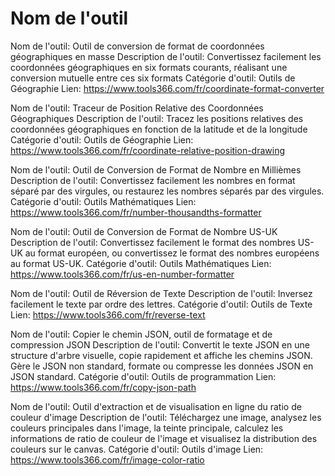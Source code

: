 # Nom de l'outil

Nom de l'outil: Outil de conversion de format de coordonnées géographiques en masse
Description de l'outil: Convertissez facilement les coordonnées géographiques en six formats courants, réalisant une conversion mutuelle entre ces six formats
Catégorie d'outil: Outils de Géographie
Lien: https://www.tools366.com/fr/coordinate-format-converter

Nom de l'outil: Traceur de Position Relative des Coordonnées Géographiques
Description de l'outil: Tracez les positions relatives des coordonnées géographiques en fonction de la latitude et de la longitude
Catégorie d'outil: Outils de Géographie
Lien: https://www.tools366.com/fr/coordinate-relative-position-drawing

Nom de l'outil: Outil de Conversion de Format de Nombre en Millièmes
Description de l'outil: Convertissez facilement les nombres en format séparé par des virgules, ou restaurez les nombres séparés par des virgules.
Catégorie d'outil: Outils Mathématiques
Lien: https://www.tools366.com/fr/number-thousandths-formatter

Nom de l'outil: Outil de Conversion de Format de Nombre US-UK
Description de l'outil: Convertissez facilement le format des nombres US-UK au format européen, ou convertissez le format des nombres européens au format US-UK.
Catégorie d'outil: Outils Mathématiques
Lien: https://www.tools366.com/fr/us-en-number-formatter

Nom de l'outil: Outil de Réversion de Texte
Description de l'outil: Inversez facilement le texte par ordre des lettres.
Catégorie d'outil: Outils de Texte
Lien: https://www.tools366.com/fr/reverse-text

Nom de l'outil: Copier le chemin JSON, outil de formatage et de compression JSON
Description de l'outil: Convertit le texte JSON en une structure d'arbre visuelle, copie rapidement et affiche les chemins JSON. Gère le JSON non standard, formate ou compresse les données JSON en JSON standard.
Catégorie d'outil: Outils de programmation
Lien: https://www.tools366.com/fr/copy-json-path

Nom de l'outil: Outil d'extraction et de visualisation en ligne du ratio de couleur d'image
Description de l'outil: Téléchargez une image, analysez les couleurs principales dans l'image, la teinte principale, calculez les informations de ratio de couleur de l'image et visualisez la distribution des couleurs sur le canvas.
Catégorie d'outil: Outils d'image
Lien: https://www.tools366.com/fr/image-color-ratio

